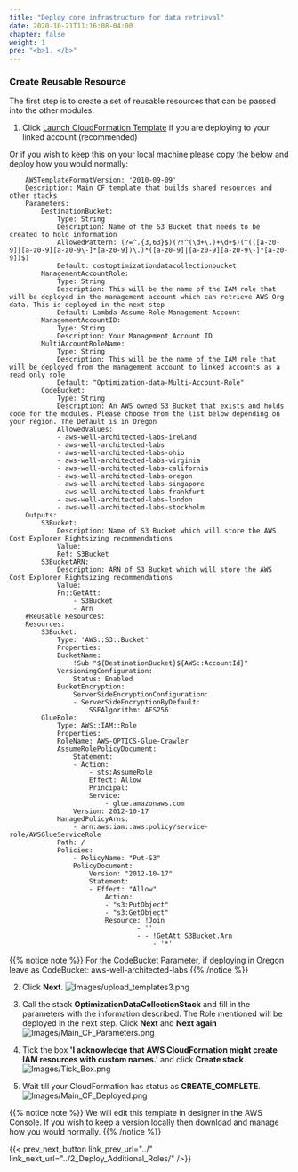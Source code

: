 ```yaml
---
title: "Deploy core infrastructure for data retrieval"
date: 2020-10-21T11:16:08-04:00
chapter: false
weight: 1
pre: "<b>1. </b>"
---
```


### Create Reusable Resource

The first step is to create a set of reusable resources that can be passed into the other modules. 


1.  Click [Launch CloudFormation Template](https://console.aws.amazon.com/cloudformation/home#/stacks/new?&templateURL=https://aws-well-architected-labs.s3-us-west-2.amazonaws.com/Cost/Labs/300_Optimization_Data_Collection/Optimization_Data_Collector.yaml) if you are deploying to your linked account (recommended)

Or if you wish to keep this on your local machine please copy the below and deploy how you would normally:

        AWSTemplateFormatVersion: '2010-09-09'
        Description: Main CF template that builds shared resources and other stacks
        Parameters:
            DestinationBucket:
                Type: String
                Description: Name of the S3 Bucket that needs to be created to hold information
                AllowedPattern: (?=^.{3,63}$)(?!^(\d+\.)+\d+$)(^(([a-z0-9]|[a-z0-9][a-z0-9\-]*[a-z0-9])\.)*([a-z0-9]|[a-z0-9][a-z0-9\-]*[a-z0-9])$)
                Default: costoptimizationdatacollectionbucket
            ManagementAccountRole: 
                Type: String
                Description: This will be the name of the IAM role that will be deployed in the management account which can retrieve AWS Org data. This is deployed in the next step
                Default: Lambda-Assume-Role-Management-Account
            ManagementAccountID: 
                Type: String
                Description: Your Management Account ID
            MultiAccountRoleName:
                Type: String
                Description: This will be the name of the IAM role that will be deployed from the management account to linked accounts as a read only role
                Default: "Optimization-data-Multi-Account-Role"
            CodeBucket:
                Type: String
                Description: An AWS owned S3 Bucket that exists and holds code for the modules. Please choose from the list below depending on your region. The Default is in Oregon
                AllowedValues:
                - aws-well-architected-labs-ireland
                - aws-well-architected-labs
                - aws-well-architected-labs-ohio
                - aws-well-architected-labs-virginia
                - aws-well-architected-labs-california
                - aws-well-architected-labs-oregon
                - aws-well-architected-labs-singapore
                - aws-well-architected-labs-frankfurt
                - aws-well-architected-labs-london
                - aws-well-architected-labs-stockholm
        Outputs:
            S3Bucket:
                Description: Name of S3 Bucket which will store the AWS Cost Explorer Rightsizing recommendations
                Value:
                Ref: S3Bucket
            S3BucketARN:
                Description: ARN of S3 Bucket which will store the AWS Cost Explorer Rightsizing recommendations
                Value:
                Fn::GetAtt:
                    - S3Bucket
                    - Arn 
        #Reusable Resources:
        Resources:
            S3Bucket:
                Type: 'AWS::S3::Bucket'
                Properties:
                BucketName:
                    !Sub "${DestinationBucket}${AWS::AccountId}"
                VersioningConfiguration:
                    Status: Enabled
                BucketEncryption:
                    ServerSideEncryptionConfiguration:
                    - ServerSideEncryptionByDefault:
                        SSEAlgorithm: AES256
            GlueRole:
                Type: AWS::IAM::Role
                Properties:
                RoleName: AWS-OPTICS-Glue-Crawler
                AssumeRolePolicyDocument:
                    Statement:
                    - Action:
                        - sts:AssumeRole
                        Effect: Allow
                        Principal:
                        Service:
                            - glue.amazonaws.com
                    Version: 2012-10-17
                ManagedPolicyArns:
                    - arn:aws:iam::aws:policy/service-role/AWSGlueServiceRole
                Path: /
                Policies:
                    - PolicyName: "Put-S3"
                    PolicyDocument:
                        Version: "2012-10-17"
                        Statement:
                        - Effect: "Allow"
                            Action:
                            - "s3:PutObject"
                            - "s3:GetObject"
                            Resource: !Join
                                    - ''
                                    - - !GetAtt S3Bucket.Arn 
                                        - '*'
{{% notice note %}}
For the CodeBucket Parameter, if deploying in Oregon leave as CodeBucket: aws-well-architected-labs
{{% /notice %}}

2. Click **Next**.
![Images/upload_templates3.png](/Cost/300_Optimization_Data_Collection/Images/upload_templates3.png)

3. Call the stack **OptimizationDataCollectionStack** and fill in the parameters with the information described. The Role mentioned will be deployed in the next step. Click **Next** and **Next again**
![Images/Main_CF_Parameters.png](/Cost/300_Optimization_Data_Collection/Images/Main_CF_Parameters.png)

4. Tick the box **'I acknowledge that AWS CloudFormation might create IAM resources with custom names.'** and click **Create stack**.
![Images/Tick_Box.png](/Cost/300_Optimization_Data_Collection/Images/Tick_Box.png)

5. Wait till your CloudFormation has status as **CREATE_COMPLETE**.
![Images/Main_CF_Deployed.png](/Cost/300_Optimization_Data_Collection/Images/Main_CF_Deployed.png)
   
{{% notice note %}}
We will edit this template in designer in the AWS Console. If you wish to keep a version locally then download and manage how you would normally. 
{{% /notice %}}


{{< prev_next_button link_prev_url="../" link_next_url="../2_Deploy_Additional_Roles/" />}}
